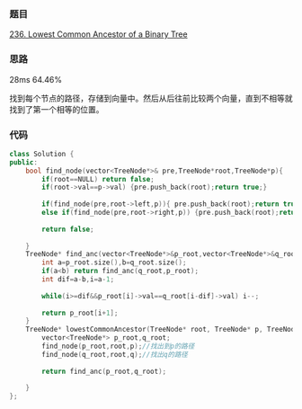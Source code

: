 ### 题目
[236. Lowest Common Ancestor of a Binary Tree](https://leetcode-cn.com/problems/lowest-common-ancestor-of-a-binary-tree/)
### 思路
28ms 64.46%

找到每个节点的路径，存储到向量中。然后从后往前比较两个向量，直到不相等就找到了第一个相等的位置。
### 代码
```c++
class Solution {
public:
    bool find_node(vector<TreeNode*>& pre,TreeNode*root,TreeNode*p){
        if(root==NULL) return false;
        if(root->val==p->val) {pre.push_back(root);return true;}
        
        if(find_node(pre,root->left,p)){ pre.push_back(root);return true;}
        else if(find_node(pre,root->right,p)) {pre.push_back(root);return true;}
        
        return false;
        
    }
    TreeNode* find_anc(vector<TreeNode*>&p_root,vector<TreeNode*>&q_root){
        int a=p_root.size(),b=q_root.size();
        if(a<b) return find_anc(q_root,p_root);
        int dif=a-b,i=a-1;
        
        while(i>=dif&&p_root[i]->val==q_root[i-dif]->val) i--;
        
        return p_root[i+1];
    }
    TreeNode* lowestCommonAncestor(TreeNode* root, TreeNode* p, TreeNode* q) {
        vector<TreeNode*> p_root,q_root;
        find_node(p_root,root,p);//找出到p的路径
        find_node(q_root,root,q);//找出q的路径
        
        return find_anc(p_root,q_root);
        
    }
};
```
